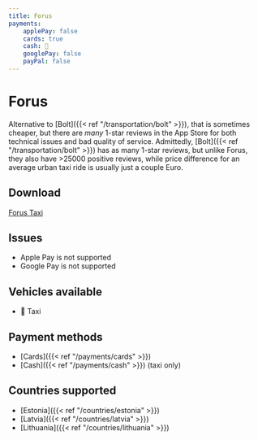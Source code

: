 ```yaml
---
title: Forus
payments:
    applePay: false
    cards: true
    cash: 🚕
    googlePay: false
    payPal: false
---
```


# Forus
Alternative to [Bolt]({{< ref "/transportation/bolt" >}}), that is sometimes cheaper, but there are _many_ 1-star reviews in the App Store for both technical issues and bad quality of service. Admittedly, [Bolt]({{< ref "/transportation/bolt" >}}) has as many 1-star reviews, but unlike Forus, they also have >25000 positive reviews, while price difference for an average urban taxi ride is usually just a couple Euro.

## Download
[Forus Taxi](https://forus.eu/) 

## Issues
- Apple Pay is not supported
- Google Pay is not supported

## Vehicles available
- 🚕 Taxi

## Payment methods
- [Cards]({{< ref "/payments/cards" >}})
- [Cash]({{< ref "/payments/cash" >}}) (taxi only)

## Countries supported
- [Estonia]({{< ref "/countries/estonia" >}})
- [Latvia]({{< ref "/countries/latvia" >}})
- [Lithuania]({{< ref "/countries/lithuania" >}})
